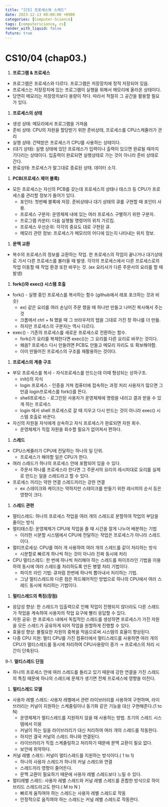 ```yaml
---
title: "[CS] 프로세스와 스레드"
date: 2023-12-13 00:00:00 +0900
categories: [Computer-Science]
tags: [computerscience, cs]
render_with_liquid: false
future: true
---
```


# CS10/04 (chap03.)

1. **프로그램 & 프로세스**
- 프로그램은 프로세스와 다르다. 프로그램은 저장장치에 정적 저장되어 있음.
- 프로세스는 저장장치에 있는 프로그램이 실행을 위해서 메모리에 올라온 상태이다.
- 당연히 메모리는 저장장치보다 용량이 작다. 따라서 적절히 그 공간을 활용할 필요가 있다.

1. **프로세스의 상태**
- 생성 상태: 메모리에서 프로그램을 가져옴
- 준비 상태: CPU의 자원을 할당받기 위한 준비상태, 프로세스를 CPU스케쥴러가 관리
- 실행 상태: 간택받은 프로세스가 CPU를 사용하는 상태이다.
- (대기 상태): 실행 상태에 있던 프로레스가 입력이나 출력이 있으면 완료될 때까지 기다리는 상태이다. 입출력이 완료되면 실행상태로 가는 것이 아니라 준비 상태로 간다.
- 완료상태: 프로세스가 말그대로 종료된 상태. 데이터 소각.

1. **PCB(프로세스 제어 블록)**
- 모든 프로세스는 자신의 PCB를 갖는데 프로세스의 상태나 태스크 등 CPU가 프로세스를 관리할 정보가 들어가 있다.
    - 포인터: 첫번째 블록에 저장. 준비상태나 대기 상태의 큐를 구현할 때 포인터 사용.
    - 프로세스 구분자: 운영체제 내에 있는 여러 프로세스 구별하기 위한 구분자.
    - 프로그램 카운터: 다음 실행될 명령어의 위치 가르킴.
    - 프로세스 우선순위: 각각의 중요도 대로 구현된 큐.
    - 메모리 관련 정보: 프로세스가 메모리의 어디에 있는지 나타내는 위치 정보.

1. **문맥 교환**
- 복수의 프로세스의 정보를 교환하는 작업. 한 프로세스의 작업이 끝나거나 대기상태로 가서 다른 프로세스를 불러올 때 발생. 각각의 프로세스에서 다른 프로세스로의 작업 이동할 때 작업 환경 또한 바꾸는 것. (ex 요리사가 다른 주문서의 요리를 할 때 발생)

1. **fork()와 exec() 시스템 호출**
- fork() - 실행 중인 프로세스를 복사하는 함수 (github에서 레포 포크하는 것과 비슷)
    - ex) 같은 요리를 여러 손님이 주문 했을 때 하나만 만들고 나머진 복사해서 주는 것
    - 크롬에서 ctrl + N 했을 때 그 브라우저의 탭을 그대로 가진 창 하나를 더 만듦.
    - 하지만 프로세스의 구분자는 역시 다르다.
- exec() - 기존의 프로세스를 새로운 프로세스로 전환하는 함수.
    - fork()가 요리를 복제한다면 exec()는 그 요리를 다른 요리로 바꾸는 것이다.
    - 왜씀? 프로세스 다시 만들려면  PCB도 만들고 메모리 자리도 또 확보해야함.
    - 이미 만들어진 프로세스의 구조를 재활용하는 것이다.

1. **프로세스의 계층 구조**
- 부모 프로세스를 복사 - 자식프로세스를 만드는데 이때 형성되는 상하구조.
    - init()의 자식
    - login 프로세스 - 인증을 거쳐 컴퓨터에 접속하는 과정 처리 사용자가 많으면 그 만큼 login프로세스를 fork()를 뜬다.
    - shell프로세스 - 로그인된 사용자가 운영체제에 명령을 내리고 결과 받을 수 있게 하는 프로세스
    - login 에서 shell 프로세스로 갈 때 지우고 다시 만드는 것이 아니라 exec() 시스템 호출로 바꾼다.
- 자신의 자원을 자식에게 상속하고 자식 프로세스가 완료되면 자원 회수.
    - 운영체제가 직접 자원을 회수할 필요가 없어져서 편하다.

1. **스레드**
- CPU스케쥴러가 CPU에 전달하는 하나의 일 단위.
    - 프로세스가 해야할 일은 CPU가 한다.
- 여러 스레드가 하나의 프로세스 안에 포함되어 있을 수 있다.
    - 주문서 하나를 프로세스라 한다면 그 주문서의 요리의 레시피대로 요리를 실제로 만드는 일을 스레드라고 할 수 있다.
- 프로세스 끼리는 약한 연결 스레드끼리는 강한 연결
    - ex 스테이크와 케이크는 약하지만 스테이크를 만들기 위한 레시피의 순서 등은 영향이 크다.

1. **스레드 관련**
- 멀티스레드: 하나의 프로세스 작업을 여러 개의 스레드로 분할하여 작업의 부담을 줄이는 방식
- 멀티태스킹: 운영체제가 CPU에 작업을 줄 때 시간을 잘게 나누어 배분하는 기법
    - 이러한 시분할 시스템에서 CPU에 전달하는 작업은 프로세스가 아니라 스레드이다.
- 멀티프로세싱: CPU를 여러 개 사용하여 여러 개의 스레드를 같이 처리하는 방식
    - 시분할로 빠르게 하나씩 하는 것이 아니라 진짜 동시에 처리
- CPU 멀티스레드: 한 번에 하나씩 처리해야 하는 스레드를 파이프라인 기법을 이용하여 동시에 여러 스레드를 처리하도록 만든 병렬 처리 기법이다.
    - 파이프 라인 기법: 큐처럼 한번에 하나씩 뽑아내서 처리하는 기법.
    - 그냥 멀티스레드와 다른 점은 하드웨어적인 방법으로 하나의 CPU에서 여러 스레드 동시에 처리하는 기법이다.

1. **멀티스레드의 특징(장점)**
- 응답성 향상: 한 스레드가 입출력으로 인해 작업이 진행되지 않더라도 다른 스레드가 작업을 계속하여 사용자의 작업 요구에 빨리 응답할 수 있다.
- 자원 공유: 한 프로세스 내에서 독립적인 스레드를 생성하면 프로세스가 가진 자원을 모든 스레드가 공유하게 되어 작업을 원할하게 진행할 수 있다.
- 효율성 향상: 불필요한 자원의 중복을 막음으로써 시스템의 효율이 향상된다.
- 다중 CPU 지원: 멀티 CPU를 가진 컴퓨터에서 멀티스레드를 사용하면 여러 개의 CPU가 멀티스레드를 동시에 처리하여 CPU사용량이 증가 → 프로세스의 처리 시간이 단축된다.

9-1. **멀티스레드 단점**

- 하나의 프로세스 안에 여러 스레드를 돌리고 있기 때문에 강한 연결을 가진 스레드의 특징 때문에 하나의 스레드에 문제가 생기면 전체 프로세스에 영향을 미친다.

1. **멀티스레드 모델**
- 사용자 레벨 스레드: 사용자 레벨에서 관련 라이브러리를 사용하여 구현하며, 라이브러리는 커널이 지원하는 스케줄링이나 동기화 같은 기능을 대신 구현해준다.(1 to N)
    - 운영체제가 멀티스레드를 지원하지 않을 때 사용하는 방법. 초기의 스레드 시스템에서 이용
    - 커널이 하는 일을 라이브러리가 대신 처리하여 여러 개의 스레드를 작동한다.
    - 하지만 결국 커널의 스레드 하나와 연결된다.
    - 라이브러리가 직접 스케줄링하고 처리하기 때문에 문맥 교환이 필요 없다.
    - 보안에 취약하다.
- 커널 레벨 스레드: 커널이 멀티스레드를 지원하는 방식이다.( 1 to 1)
    - 하나의 사용자 스레드가 하나의 커널 스레드와 연결
    - 스레드끼리 영향이 줄어든다.
    - 문맥 교환이 필요하기 때문에 사용자 레벨 스레드보다 느릴 수 있다.
- 멀티레벨 스레드: 사용자 레벨 스레드와 커널 레벨 스레드를 혼합한 방식으로 하이브리드 스레드라고도 한다.( M to N )
    - 빠르게 움직여야 하는 스레드는 사용자 레벨 스레드로 작동
    - 안정적으로 움직여야 하는 스레드는 커널 레벨 스레드로 작동한다.